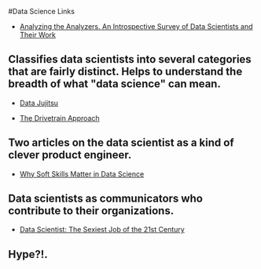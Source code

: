 #Data Science Links

 * [Analyzing the Analyzers. An Introspective Survey of Data Scientists and Their Work](http://cdn.oreillystatic.com/oreilly/radarreport/0636920029014/Analyzing_the_Analyzers.pdf)
 
Classifies data scientists into several categories that are fairly distinct. Helps to understand the breadth of what "data science" can mean.
 ----
 * [Data Jujitsu](http://radar.oreilly.com/2012/07/data-jujitsu.html) 

 * [The Drivetrain Approach](http://strata.oreilly.com/2012/03/drivetrain-approach-data-products.html)
 
Two articles on the data scientist as a kind of clever product engineer.
----
 * [Why Soft Skills Matter in Data Science](http://data-informed.com/soft-skills-matter-data-science)
 
Data scientists as communicators who contribute to their organizations.
---- 
 * [Data Scientist: The Sexiest Job of the 21st Century](http://hbr.org/2012/10/data-scientist-the-sexiest-job-of-the-21st-century/)
 
 Hype?!.
----
